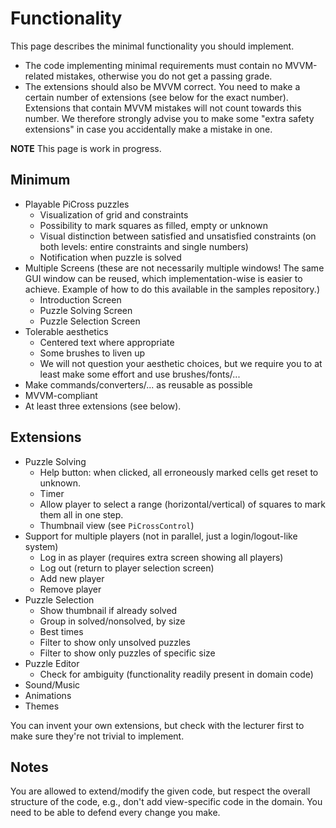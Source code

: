 # Functionality

This page describes the minimal functionality you should implement.

* The code implementing minimal requirements must contain no MVVM-related mistakes, otherwise you do not get a passing grade.
* The extensions should also be MVVM correct. You need to make a certain number of extensions (see below for the exact number). Extensions that contain MVVM mistakes will not count towards this number. We therefore strongly advise you to make some "extra safety extensions" in case you accidentally make a mistake in one.

**NOTE** This page is work in progress.

## Minimum

* Playable PiCross puzzles
  * Visualization of grid and constraints
  * Possibility to mark squares as filled, empty or unknown
  * Visual distinction between satisfied and unsatisfied constraints (on both levels: entire constraints and single numbers)
  * Notification when puzzle is solved
* Multiple Screens (these are not necessarily multiple windows! The same GUI window can be reused, which implementation-wise is easier to achieve. Example of how to do this available in the samples repository.)
  * Introduction Screen
  * Puzzle Solving Screen
  * Puzzle Selection Screen
* Tolerable aesthetics
  * Centered text where appropriate
  * Some brushes to liven up
  * We will not question your aesthetic choices, but we require you to at least make some effort and use brushes/fonts/...
* Make commands/converters/... as reusable as possible
* MVVM-compliant
* At least three extensions (see below).

## Extensions

* Puzzle Solving
  * Help button: when clicked, all erroneously marked cells get reset to unknown.
  * Timer
  * Allow player to select a range (horizontal/vertical) of squares to mark them all in one step.
  * Thumbnail view (see `PiCrossControl`)
* Support for multiple players (not in parallel, just a login/logout-like system)
  * Log in as player (requires extra screen showing all players)
  * Log out (return to player selection screen)
  * Add new player
  * Remove player
* Puzzle Selection
  * Show thumbnail if already solved
  * Group in solved/nonsolved, by size
  * Best times
  * Filter to show only unsolved puzzles
  * Filter to show only puzzles of specific size
* Puzzle Editor
  * Check for ambiguity (functionality readily present in domain code)
* Sound/Music
* Animations
* Themes

You can invent your own extensions, but check with the lecturer first to make sure they're not trivial to implement.

## Notes

You are allowed to extend/modify the given code, but
respect the overall structure of the code, e.g., don't
add view-specific code in the domain.
You need to be able to defend every change you make.
